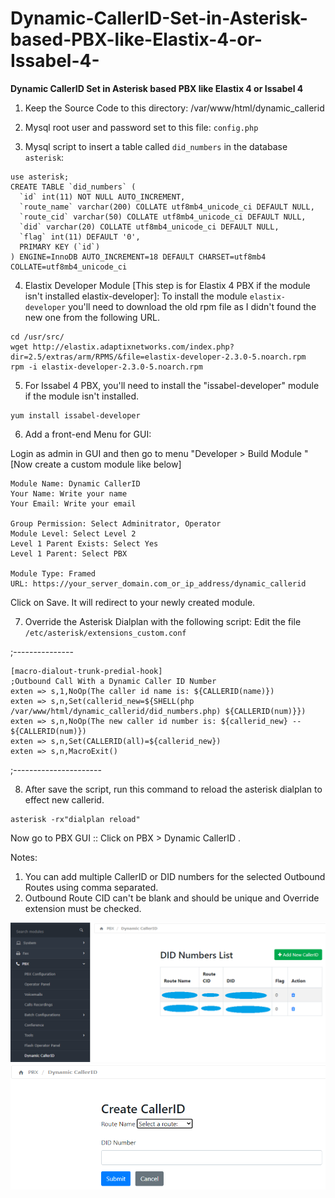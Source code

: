 # Dynamic-CallerID-Set-in-Asterisk-based-PBX-like-Elastix-4-or-Issabel-4-
**Dynamic CallerID Set in Asterisk based PBX like Elastix 4 or Issabel 4**

1. Keep the Source Code to this directory: /var/www/html/dynamic_callerid

2. Mysql root user and password set to this file: `config.php`

3. Mysql script to insert a table called `did_numbers` in the database `asterisk`:
```
use asterisk;
CREATE TABLE `did_numbers` (
  `id` int(11) NOT NULL AUTO_INCREMENT,
  `route_name` varchar(200) COLLATE utf8mb4_unicode_ci DEFAULT NULL,
  `route_cid` varchar(50) COLLATE utf8mb4_unicode_ci DEFAULT NULL,
  `did` varchar(20) COLLATE utf8mb4_unicode_ci DEFAULT NULL,
  `flag` int(11) DEFAULT '0',
  PRIMARY KEY (`id`)
) ENGINE=InnoDB AUTO_INCREMENT=18 DEFAULT CHARSET=utf8mb4 COLLATE=utf8mb4_unicode_ci
```

4.  Elastix Developer Module [This step is for Elastix 4 PBX if the module isn't installed elastix-developer]:
To install the module `elastix-developer` you'll need to download the old rpm file as I didn't found the new one from the following URL. 
```
cd /usr/src/ 
wget http://elastix.adaptixnetworks.com/index.php?dir=2.5/extras/arm/RPMS/&file=elastix-developer-2.3.0-5.noarch.rpm 
rpm -i elastix-developer-2.3.0-5.noarch.rpm
```
5. For Issabel 4 PBX, you'll need to install the "issabel-developer" module if the module isn't installed.
```
yum install issabel-developer
```
6. Add a front-end Menu for GUI:

Login as admin in GUI and then go to menu "Developer > Build Module " [Now create a custom module like below]
```
Module Name: Dynamic CallerID
Your Name: Write your name
Your Email: Write your email

Group Permission: Select Adminitrator, Operator
Module Level: Select Level 2 
Level 1 Parent Exists: Select Yes 
Level 1 Parent: Select PBX 

Module Type: Framed
URL: https://your_server_domain.com_or_ip_address/dynamic_callerid 
```
Click on Save. It will redirect to your newly created module.


7. Override the Asterisk Dialplan with the following script: Edit the file `/etc/asterisk/extensions_custom.conf`

;---------------
```
[macro-dialout-trunk-predial-hook] 
;Outbound Call With a Dynamic Caller ID Number 
exten => s,1,NoOp(The caller id name is: ${CALLERID(name)}) 
exten => s,n,Set(callerid_new=${SHELL(php /var/www/html/dynamic_callerid/did_numbers.php) ${CALLERID(num)}}) 
exten => s,n,NoOp(The new caller id number is: ${callerid_new} -- ${CALLERID(num)}) 
exten => s,n,Set(CALLERID(all)=${callerid_new}) 
exten => s,n,MacroExit()
```

;----------------------

8. After save the script, run this command to reload the asterisk dialplan to effect new callerid.
```
asterisk -rx"dialplan reload"

```

Now go to PBX GUI :: Click on PBX > Dynamic CallerID . 

Notes:
1. You can add multiple CallerID or DID numbers for the selected Outbound Routes using comma separated.
2. Outbound Route CID can't be blank and should be unique and Override extension must be checked.

![alt text](https://github.com/amir-eee/Dynamic-CallerID-Set-in-Asterisk-based-PBX-like-Elastix-4-or-Issabel-4-/blob/main/Dynamic%20CID%20Number%20List.PNG)
![alt text](https://github.com/amir-eee/Dynamic-CallerID-Set-in-Asterisk-based-PBX-like-Elastix-4-or-Issabel-4-/blob/main/Dynamic%20CID%20Create.PNG)
